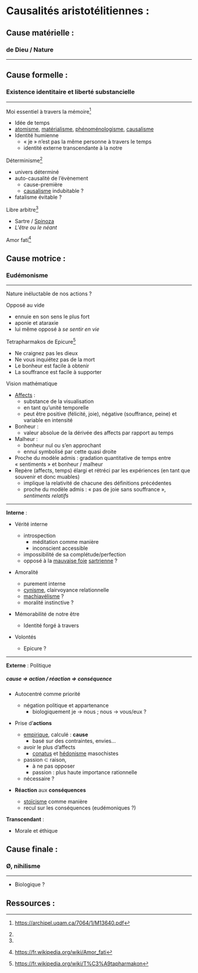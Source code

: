 # Causalités aristotélitiennes :

## Cause matérielle : 
### de Dieu / Nature 
---

## Cause formelle : 
### Existence identitaire et liberté substancielle 
---

Moi essentiel à travers la mémoire[^1]

* Idée de temps
* [atomisme][atomisme], [matérialisme][matérialisme], [phénoménologisme][phénoménologisme], [causalisme][causalisme] 
* Identité humienne
    * « je » n’est pas la même personne à travers le temps
    * identité externe transcendante à la notre

Déterminisme[^2]
* univers déterminé
* auto-causalité de l’évènement
    * cause-première 
    * [causalisme][causalisme] indubitable ?
* fatalisme évitable ?

Libre arbitre[^2]
* Sartre / [Spinoza][ethique]
* *L'être ou le néant*

Amor fati[^3]

## Cause motrice : 
### Eudémonisme
---

Nature inéluctable de nos actions ?

Opposé au vide
* ennuie en son sens le plus fort
* aponie et ataraxie
* lui même opposé à *se sentir en vie*

Tetrapharmakos de Epicure[^4]
* Ne craignez pas les dieux
* Ne vous inquiétez pas de la mort
* Le bonheur est facile à obtenir 
* La souffrance est facile à supporter

Vision mathématique 
* [Affects][affects] : 
    * substance de la visualisation
    * en tant qu’unité temporelle
    * peut être positive (félicité, joie), négative (souffrance, peine) et variable en intensité
* Bonheur : 
    * valeur absolue de la dérivée des affects par rapport au temps 
* Malheur : 
    * bonheur nul ou s’en approchant
    * ennui symbolisé par cette quasi droite
* Proche du modèle admis : gradation quantitative de temps entre « sentiments » et bonheur / malheur
* Repère (affects, temps) élargi et rétréci par les expériences (en tant que souvenir et donc muables) 
    * implique la relativité de chacune des définitions précédentes
    * proche du modèle admis : « pas de joie sans souffrance », *sentiments relatifs*

---

**Interne** :

* Vérité interne
    * introspection
        * méditation comme manière
        * inconscient accessible 
    * impossibilité de sa complétude/perfection
    * opposé à la [mauvaise foie][foie] [sartrienne][sartre] ?

* Amoralité
    * purement interne
    * [cynisme][cynisme], clairvoyance relationnelle
    * [machiavélisme][machiavélisme] ? 
    * moralité instinctive ?

* Mémorabilité de notre être 
    * Identité forgé à travers

* Volontés
    * Epicure ?

---

**Externe** : Politique
##### *cause* ⇒ *action* / *réaction* ⇒ *conséquence*

* Autocentré comme priorité
    * négation politique et appartenance 
        * biologiquement je → nous ; nous → vous/eux  ?

* Prise d’**actions** 
    * [empirique][empirisme], calculé : **cause**
        * basé sur des contraintes, envies…
    * avoir le plus d’affects
        * [conatus][conatus] et [hédonisme][hédonisme] masochistes 
    * passion ⊂ raison,
        * à ne pas opposer
        * passion : plus haute importance rationnelle
    * nécessaire ? 

* **Réaction** aux **conséquences**
    * [stoïcisme][stoïcisme] comme manière	
    * recul sur les conséquences (eudémoniques ?)

**Transcendant** :

* Morale et éthique

## Cause finale :
### Ø, nihilisme
---

* Biologique ?


## Ressources :
[^1]: https://archipel.uqam.ca/7064/1/M13640.pdf
[^2]: 
[^3]: https://fr.wikipedia.org/wiki/Amor_fati
[^4]: https://fr.wikipedia.org/wiki/T%C3%A9tapharmakon


[sartre]: https://www.youtube.com/watch?v=BjL5GWZN5eA
[atomisme]: https://fr.wikipedia.org/wiki/Atomisme "Atomisme"
[matérialisme]: https://fr.wikipedia.org/wiki/Mat%C3%A9rialisme "Matérialisme"
[phénoménologisme]: https://fr.wikipedia.org/wiki/Ph%C3%A9nom%C3%A9nologie "Phénoménologisme"
[causalisme]: https://fr.wikipedia.org/wiki/Causalisme "Causalisme"
[cynisme]: https://fr.wikipedia.org/wiki/Cynisme "Cynisme"
[foie]: https://fr.wikipedia.org/wiki/Mauvaise_foie_(philosophie) "Mauvaise foie"
[conatus]: https://fr.wikipedia.org/wiki/Conatus "Conatus"
[hédonisme]: https://fr.wikipedia.org/wiki/H%C3%A9donisme "Hédonisme"
[stoïcisme]: https://fr.wikipedia.org/wiki/Sto%C3%AFcisme "Stoïcisme"
[empirisme]: https://fr.wikipedia.org/wiki/Empirisme "Empirisme"
[machiavélisme]: https://fr.wikipedia.org/wiki/Machiav%C3%A9lisme "Machiavélisme"
[affects]: https://fr.wikipedia.org/wiki/Affect "Affect"
[ethique]: (.../Philo/res/Ethique_(Baruch_Spinoza).epub)